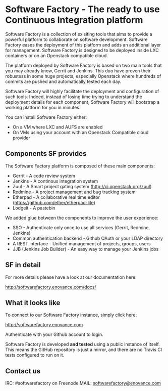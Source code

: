 Software Factory - The ready to use Continuous Integration platform
===================================================================

Software Factory is a collection of exisiting tools that aims to
provide a powerful platform to collaborate on software development.
Software Factory eases the deployment of this platform and adds an
additional layer for management. Software Factory is designed to be
deployed inside LXC containers or on an Openstack compatible cloud.

The platform deployed by Software Factory is based on two main
tools that you may already know, Gerrit and Jenkins. This duo have
proven their robustess in some huge projects, especially Openstack
where hundreds of commits are pushed and automatically tested each
day.

Software Factory will highly facilitate the deployment and
configuration of such tools. Indeed, instead of losing time trying
to understand the deployment details for each component, Software
Factory will bootstrap a working platform for you in minutes.

You can install Software Factory either:

* On a VM where LXC and AUFS are enabled
* On VMs using your account with an Openstack Compatible cloud provider

Components SF provides
----------------------

The Software Factory platform is composed of these main components:

* Gerrit - A code review system
* Jenkins - A continous integration system
* Zuul - A Smart project gating system (http://ci.openstack.org/zuul)
* Redmine - A project management and bug tracking system
* Etherpad - A collaborative real time editor (https://github.com/ether/etherpad-lite)
* Lodgeit - A pastebin

We added glue between the components to improve the user experience:

* SSO - Authenticate only once to use all services (Gerrit, Redmine, Jenkins)
* Common authentication backend - Github OAuth or your LDAP directory
* A REST interface - Unified management of projects, groups, users
* JJB (Jenkins Job Builder) - An easy way to manage your Jenkins jobs

SF in detail
------------

For more details please have a look at our documentation here:

http://softwarefactory.enovance.com/docs/

What it looks like
------------------

To connect to our Software Factory instance, simply click here:

http://softwarefactory.enovance.com

Authenticate with your Github account to login.

Software Factory is developed **and tested** using a public instance
of itself.  This means the GitHub repository is just a mirror, and
there are no Travis CI tests configured to run on it.

Contact us
----------

IRC: #softwarefactory on Freenode
MAIL: softwarefactory@enovance.com
